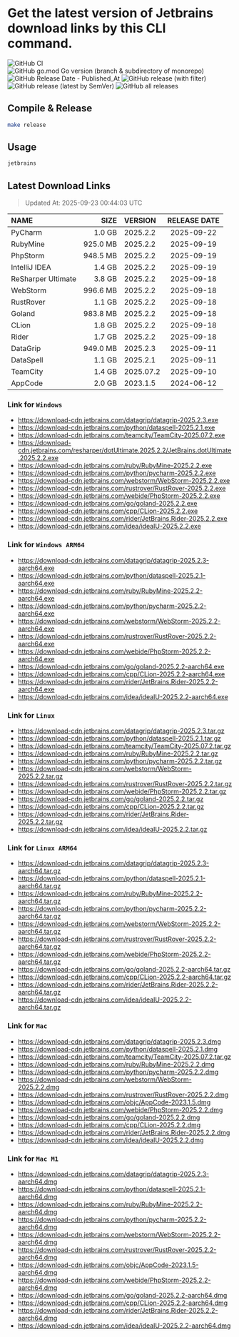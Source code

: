 # Get the latest version of Jetbrains download links by this CLI command.

![GitHub CI](https://github.com/designinlife/jetbrains/actions/workflows/ci.yml/badge.svg)
![GitHub go.mod Go version (branch & subdirectory of monorepo)](https://img.shields.io/github/go-mod/go-version/designinlife/jetbrains/master)
![GitHub Release Date - Published_At](https://img.shields.io/github/release-date/designinlife/jetbrains)
![GitHub release (with filter)](https://img.shields.io/github/v/release/designinlife/jetbrains)
![GitHub release (latest by SemVer)](https://img.shields.io/github/downloads/designinlife/jetbrains/v1.1.12/total)
![GitHub all releases](https://img.shields.io/github/downloads/designinlife/jetbrains/total)

## Compile & Release

```bash
make release
```

## Usage

```bash
jetbrains
```

## Latest Download Links

> Updated At: 2025-09-23 00:44:03 UTC

| NAME | SIZE | VERSION | RELEASE DATE |
| :-- | --: | :-- | :--: |
| PyCharm | 1.0 GB | 2025.2.2 | 2025-09-22 |
| RubyMine | 925.0 MB | 2025.2.2 | 2025-09-19 |
| PhpStorm | 948.5 MB | 2025.2.2 | 2025-09-19 |
| IntelliJ IDEA | 1.4 GB | 2025.2.2 | 2025-09-19 |
| ReSharper Ultimate | 3.8 GB | 2025.2.2 | 2025-09-18 |
| WebStorm | 996.6 MB | 2025.2.2 | 2025-09-18 |
| RustRover | 1.1 GB | 2025.2.2 | 2025-09-18 |
| Goland | 983.8 MB | 2025.2.2 | 2025-09-18 |
| CLion | 1.8 GB | 2025.2.2 | 2025-09-18 |
| Rider | 1.7 GB | 2025.2.2 | 2025-09-18 |
| DataGrip | 949.0 MB | 2025.2.3 | 2025-09-11 |
| DataSpell | 1.1 GB | 2025.2.1 | 2025-09-11 |
| TeamCity | 1.4 GB | 2025.07.2 | 2025-09-10 |
| AppCode | 2.0 GB | 2023.1.5 | 2024-06-12 |

### Link for `Windows`

* <https://download-cdn.jetbrains.com/datagrip/datagrip-2025.2.3.exe>
* <https://download-cdn.jetbrains.com/python/dataspell-2025.2.1.exe>
* <https://download-cdn.jetbrains.com/teamcity/TeamCity-2025.07.2.exe>
* <https://download-cdn.jetbrains.com/resharper/dotUltimate.2025.2.2/JetBrains.dotUltimate.2025.2.2.exe>
* <https://download-cdn.jetbrains.com/ruby/RubyMine-2025.2.2.exe>
* <https://download-cdn.jetbrains.com/python/pycharm-2025.2.2.exe>
* <https://download-cdn.jetbrains.com/webstorm/WebStorm-2025.2.2.exe>
* <https://download-cdn.jetbrains.com/rustrover/RustRover-2025.2.2.exe>
* <https://download-cdn.jetbrains.com/webide/PhpStorm-2025.2.2.exe>
* <https://download-cdn.jetbrains.com/go/goland-2025.2.2.exe>
* <https://download-cdn.jetbrains.com/cpp/CLion-2025.2.2.exe>
* <https://download-cdn.jetbrains.com/rider/JetBrains.Rider-2025.2.2.exe>
* <https://download-cdn.jetbrains.com/idea/ideaIU-2025.2.2.exe>

### Link for `Windows ARM64`

* <https://download-cdn.jetbrains.com/datagrip/datagrip-2025.2.3-aarch64.exe>
* <https://download-cdn.jetbrains.com/python/dataspell-2025.2.1-aarch64.exe>
* <https://download-cdn.jetbrains.com/ruby/RubyMine-2025.2.2-aarch64.exe>
* <https://download-cdn.jetbrains.com/python/pycharm-2025.2.2-aarch64.exe>
* <https://download-cdn.jetbrains.com/webstorm/WebStorm-2025.2.2-aarch64.exe>
* <https://download-cdn.jetbrains.com/rustrover/RustRover-2025.2.2-aarch64.exe>
* <https://download-cdn.jetbrains.com/webide/PhpStorm-2025.2.2-aarch64.exe>
* <https://download-cdn.jetbrains.com/go/goland-2025.2.2-aarch64.exe>
* <https://download-cdn.jetbrains.com/cpp/CLion-2025.2.2-aarch64.exe>
* <https://download-cdn.jetbrains.com/rider/JetBrains.Rider-2025.2.2-aarch64.exe>
* <https://download-cdn.jetbrains.com/idea/ideaIU-2025.2.2-aarch64.exe>

### Link for `Linux`

* <https://download-cdn.jetbrains.com/datagrip/datagrip-2025.2.3.tar.gz>
* <https://download-cdn.jetbrains.com/python/dataspell-2025.2.1.tar.gz>
* <https://download-cdn.jetbrains.com/teamcity/TeamCity-2025.07.2.tar.gz>
* <https://download-cdn.jetbrains.com/ruby/RubyMine-2025.2.2.tar.gz>
* <https://download-cdn.jetbrains.com/python/pycharm-2025.2.2.tar.gz>
* <https://download-cdn.jetbrains.com/webstorm/WebStorm-2025.2.2.tar.gz>
* <https://download-cdn.jetbrains.com/rustrover/RustRover-2025.2.2.tar.gz>
* <https://download-cdn.jetbrains.com/webide/PhpStorm-2025.2.2.tar.gz>
* <https://download-cdn.jetbrains.com/go/goland-2025.2.2.tar.gz>
* <https://download-cdn.jetbrains.com/cpp/CLion-2025.2.2.tar.gz>
* <https://download-cdn.jetbrains.com/rider/JetBrains.Rider-2025.2.2.tar.gz>
* <https://download-cdn.jetbrains.com/idea/ideaIU-2025.2.2.tar.gz>

### Link for `Linux ARM64`

* <https://download-cdn.jetbrains.com/datagrip/datagrip-2025.2.3-aarch64.tar.gz>
* <https://download-cdn.jetbrains.com/python/dataspell-2025.2.1-aarch64.tar.gz>
* <https://download-cdn.jetbrains.com/ruby/RubyMine-2025.2.2-aarch64.tar.gz>
* <https://download-cdn.jetbrains.com/python/pycharm-2025.2.2-aarch64.tar.gz>
* <https://download-cdn.jetbrains.com/webstorm/WebStorm-2025.2.2-aarch64.tar.gz>
* <https://download-cdn.jetbrains.com/rustrover/RustRover-2025.2.2-aarch64.tar.gz>
* <https://download-cdn.jetbrains.com/webide/PhpStorm-2025.2.2-aarch64.tar.gz>
* <https://download-cdn.jetbrains.com/go/goland-2025.2.2-aarch64.tar.gz>
* <https://download-cdn.jetbrains.com/cpp/CLion-2025.2.2-aarch64.tar.gz>
* <https://download-cdn.jetbrains.com/rider/JetBrains.Rider-2025.2.2-aarch64.tar.gz>
* <https://download-cdn.jetbrains.com/idea/ideaIU-2025.2.2-aarch64.tar.gz>

### Link for `Mac`

* <https://download-cdn.jetbrains.com/datagrip/datagrip-2025.2.3.dmg>
* <https://download-cdn.jetbrains.com/python/dataspell-2025.2.1.dmg>
* <https://download-cdn.jetbrains.com/teamcity/TeamCity-2025.07.2.tar.gz>
* <https://download-cdn.jetbrains.com/ruby/RubyMine-2025.2.2.dmg>
* <https://download-cdn.jetbrains.com/python/pycharm-2025.2.2.dmg>
* <https://download-cdn.jetbrains.com/webstorm/WebStorm-2025.2.2.dmg>
* <https://download-cdn.jetbrains.com/rustrover/RustRover-2025.2.2.dmg>
* <https://download-cdn.jetbrains.com/objc/AppCode-2023.1.5.dmg>
* <https://download-cdn.jetbrains.com/webide/PhpStorm-2025.2.2.dmg>
* <https://download-cdn.jetbrains.com/go/goland-2025.2.2.dmg>
* <https://download-cdn.jetbrains.com/cpp/CLion-2025.2.2.dmg>
* <https://download-cdn.jetbrains.com/rider/JetBrains.Rider-2025.2.2.dmg>
* <https://download-cdn.jetbrains.com/idea/ideaIU-2025.2.2.dmg>

### Link for `Mac M1`

* <https://download-cdn.jetbrains.com/datagrip/datagrip-2025.2.3-aarch64.dmg>
* <https://download-cdn.jetbrains.com/python/dataspell-2025.2.1-aarch64.dmg>
* <https://download-cdn.jetbrains.com/ruby/RubyMine-2025.2.2-aarch64.dmg>
* <https://download-cdn.jetbrains.com/python/pycharm-2025.2.2-aarch64.dmg>
* <https://download-cdn.jetbrains.com/webstorm/WebStorm-2025.2.2-aarch64.dmg>
* <https://download-cdn.jetbrains.com/rustrover/RustRover-2025.2.2-aarch64.dmg>
* <https://download-cdn.jetbrains.com/objc/AppCode-2023.1.5-aarch64.dmg>
* <https://download-cdn.jetbrains.com/webide/PhpStorm-2025.2.2-aarch64.dmg>
* <https://download-cdn.jetbrains.com/go/goland-2025.2.2-aarch64.dmg>
* <https://download-cdn.jetbrains.com/cpp/CLion-2025.2.2-aarch64.dmg>
* <https://download-cdn.jetbrains.com/rider/JetBrains.Rider-2025.2.2-aarch64.dmg>
* <https://download-cdn.jetbrains.com/idea/ideaIU-2025.2.2-aarch64.dmg>

